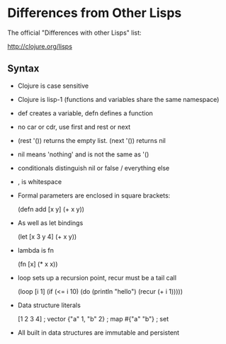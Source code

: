 Differences from Other Lisps
============================

The official "Differences with other Lisps" list:

http://clojure.org/lisps

Syntax
------

* Clojure is case sensitive
* Clojure is lisp-1 (functions and variables share the same namespace)
* def creates a variable, defn defines a function
* no car or cdr, use first and rest or next
* (rest '()) returns the empty list. (next '()) returns nil
* nil means 'nothing' and is not the same as '() 
* conditionals distinguish nil or false / everything else
* , is whitespace
* Formal parameters are enclosed in square brackets:

    (defn add [x y] (+ x y))
    
* As well as let bindings

    (let [x 3 y 4]
      (+ x y))
    
* lambda is fn

    (fn [x] (* x x))
    
* loop sets up a recursion point, recur must be a tail call

    (loop [i 1]
      (if (<= i 10)
        (do (println "hello")
            (recur (+ i 1)))))
            
* Data structure literals

    [1 2 3 4] ; vector
    {"a" 1, "b" 2} ; map
    #{"a" "b"} ; set
    
* All built in data structures are immutable and persistent
